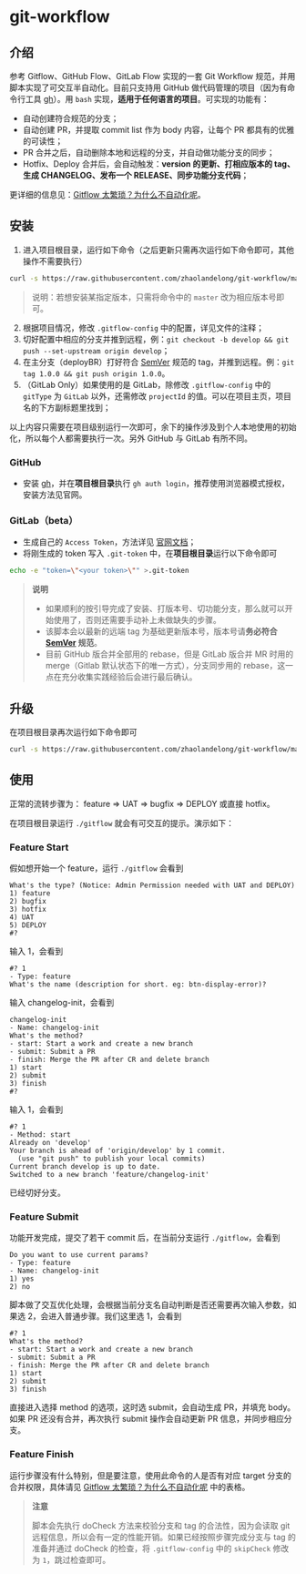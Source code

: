 # git-workflow

## 介绍
参考 Gitflow、GitHub Flow、GitLab Flow 实现的一套 Git Workflow 规范，并用脚本实现了可交互半自动化。目前只支持用 GitHub 做代码管理的项目（因为有命令行工具 [gh](https://cli.github.com/)）。用 `bash` 实现，**适用于任何语言的项目**。可实现的功能有：
- 自动创建符合规范的分支；
- 自动创建 PR，并提取 commit list 作为 body 内容，让每个 PR 都具有的优雅的可读性；
- PR 合并之后，自动删除本地和远程的分支，并自动做功能分支的同步；
- Hotfix、Deploy 合并后，会自动触发：**version 的更新、打相应版本的 tag、生成 CHANGELOG、发布一个 RELEASE、同步功能分支代码**；

更详细的信息见：[Gitflow 太繁琐？为什么不自动化呢](https://juejin.cn/post/7056410651563917326)。

## 安装
1. 进入项目根目录，运行如下命令（之后更新只需再次运行如下命令即可，其他操作不需要执行）
```bash
curl -s https://raw.githubusercontent.com/zhaolandelong/git-workflow/master/install | bash
```
> 说明：若想安装某指定版本，只需将命令中的 `master` 改为相应版本号即可。
2. 根据项目情况，修改 `.gitflow-config` 中的配置，详见文件的注释；
3. 切好配置中相应的分支并推到远程，例：`git checkout -b develop && git push --set-upstream origin develop`；
4. 在主分支（deployBR）打好符合 [SemVer](https://semver.org/) 规范的 tag，并推到远程。例：`git tag 1.0.0 && git push origin 1.0.0`。
5. （GitLab Only）如果使用的是 GitLab，除修改 `.gitflow-config` 中的 `gitType` 为 `GitLab` 以外，还需修改 `projectId` 的值。可以在项目主页，项目名的下方副标题里找到；

以上内容只需要在项目级别运行一次即可，余下的操作涉及到个人本地使用的初始化，所以每个人都需要执行一次。另外 GitHub 与 GitLab 有所不同。

### GitHub
- 安装 [gh](https://cli.github.com/)，并在**项目根目录**执行 `gh auth login`，推荐使用浏览器模式授权，安装方法见官网。

### GitLab（beta）

- 生成自己的 `Access Token`，方法详见 [官网文档](https://docs.gitlab.com/ee/user/profile/personal_access_tokens.html#create-a-personal-access-token)；
- 将刚生成的 token 写入 `.git-token` 中，在**项目根目录**运行以下命令即可
```bash
echo -e "token=\"<your token>\"" >.git-token
```

> **说明**
> - 如果顺利的按引导完成了安装、打版本号、切功能分支，那么就可以开始使用了，否则还需要手动补上未做缺失的步骤。
> - 该脚本会以最新的远端 tag 为基础更新版本号，版本号请**务必符合 [SemVer](https://semver.org/) 规范**。
> - 目前 GitHub 版合并全部用的 rebase，但是 GitLab 版合并 MR 时用的 merge（Gitlab 默认状态下的唯一方式），分支同步用的 rebase，这一点在充分收集实践经验后会进行最后确认。

## 升级
在项目根目录再次运行如下命令即可
```bash
curl -s https://raw.githubusercontent.com/zhaolandelong/git-workflow/master/install | bash
```

## 使用
正常的流转步骤为： feature => UAT => bugfix => DEPLOY 或直接 hotfix。

在项目根目录运行 `./gitflow` 就会有可交互的提示。演示如下：
### Feature Start
假如想开始一个 feature，运行 `./gitflow` 会看到
```
What's the type? (Notice: Admin Permission needed with UAT and DEPLOY)
1) feature
2) bugfix
3) hotfix
4) UAT
5) DEPLOY
#?
```
输入 1，会看到
```
#? 1
- Type: feature
What's the name (description for short. eg: btn-display-error)?
```
输入 changelog-init，会看到
```
changelog-init
- Name: changelog-init
What's the method?
- start: Start a work and create a new branch
- submit: Submit a PR
- finish: Merge the PR after CR and delete branch
1) start
2) submit
3) finish
#?
```
输入 1，会看到
```
#? 1
- Method: start
Already on 'develop'
Your branch is ahead of 'origin/develop' by 1 commit.
  (use "git push" to publish your local commits)
Current branch develop is up to date.
Switched to a new branch 'feature/changelog-init'
```
已经切好分支。

### Feature Submit
功能开发完成，提交了若干 commit 后，在当前分支运行 `./gitflow`，会看到
```
Do you want to use current params?
- Type: feature
- Name: changelog-init
1) yes
2) no
```
脚本做了交互优化处理，会根据当前分支名自动判断是否还需要再次输入参数，如果选 2，会进入普通步骤。我们这里选 1，会看到
```
#? 1
What's the method?
- start: Start a work and create a new branch
- submit: Submit a PR
- finish: Merge the PR after CR and delete branch
1) start
2) submit
3) finish
```
直接进入选择 method 的选项，这时选 submit，会自动生成 PR，并填充 body。如果 PR 还没有合并，再次执行 submit 操作会自动更新 PR 信息，并同步相应分支。

### Feature Finish
运行步骤没有什么特别，但是要注意，使用此命令的人是否有对应 target 分支的合并权限，具体请见 [Gitflow 太繁琐？为什么不自动化呢](https://juejin.cn/post/7056410651563917326) 中的表格。
> **注意**
> 
> 脚本会先执行 doCheck 方法来校验分支和 tag 的合法性，因为会读取 git 远程信息，所以会有一定的性能开销。如果已经按照步骤完成分支与 tag 的准备并通过 doCheck 的检查，将 `.gitflow-config` 中的 `skipCheck` 修改为 `1`，跳过检查即可。
